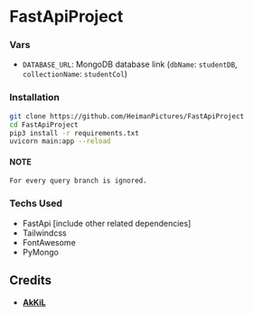 # FastApiProject

### Vars

- `DATABASE_URL`: MongoDB database link (`dbName`: `studentDB`, `collectionName`: `studentCol`)


### Installation

```sh
git clone https://github.com/HeimanPictures/FastApiProject
cd FastApiProject
pip3 install -r requirements.txt
uvicorn main:app --reload
```

#### NOTE

`For every query branch is ignored.`

### Techs Used

- FastApi [include other related dependencies]
- Tailwindcss
- FontAwesome
- PyMongo

## Credits

- **[AkKiL](https://github.com/HeimanPictures/FastApiProject)**
